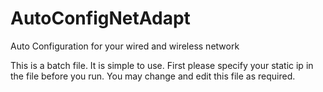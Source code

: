 # AutoConfigNetAdapt
Auto Configuration for your wired and wireless network

This is a batch file. It is simple to use.
First please specify your static ip in the file before you run.
You may change and edit this file as required.
